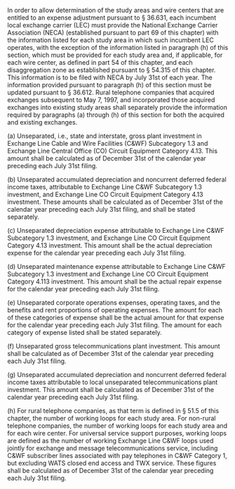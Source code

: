In order to allow determination of the study areas and wire centers that are entitled to an expense adjustment pursuant to § 36.631, each incumbent local exchange carrier (LEC) must provide the National Exchange Carrier Association (NECA) (established pursuant to part 69 of this chapter) with the information listed for each study area in which such incumbent LEC operates, with the exception of the information listed in paragraph (h) of this section, which must be provided for each study area and, if applicable, for each wire center, as defined in part 54 of this chapter, and each disaggregation zone as established pursuant to § 54.315 of this chapter. This information is to be filed with NECA by July 31st of each year. The information provided pursuant to paragraph (h) of this section must be updated pursuant to § 36.612. Rural telephone companies that acquired exchanges subsequent to May 7, 1997, and incorporated those acquired exchanges into existing study areas shall separately provide the information required by paragraphs (a) through (h) of this section for both the acquired and existing exchanges.

(a) Unseparated, i.e., state and interstate, gross plant investment in Exchange Line Cable and Wire Facilities (C&WF) Subcategory 1.3 and Exchange Line Central Office (CO) Circuit Equipment Category 4.13. This amount shall be calculated as of December 31st of the calendar year preceding each July 31st filing.

(b) Unseparated accumulated depreciation and noncurrent deferred federal income taxes, attributable to Exchange Line C&WF Subcategory 1.3 investment, and Exchange Line CO Circuit Equipment Category 4.13 investment. These amounts shall be calculated as of December 31st of the calendar year preceding each July 31st filing, and shall be stated separately.

(c) Unseparated depreciation expense attributable to Exchange Line C&WF Subcategory 1.3 investment, and Exchange Line CO Circuit Equipment Category 4.13 investment. This amount shall be the actual depreciation expense for the calendar year preceding each July 31st filing.

(d) Unseparated maintenance expense attributable to Exchange Line C&WF Subcategory 1.3 investment and Exchange Line CO Circuit Equipment Category 4.113 investment. This amount shall be the actual repair expense for the calendar year preceding each July 31st filing.

(e) Unseparated corporate operations expenses, operating taxes, and the benefits and rent proportions of operating expenses. The amount for each of these categories of expense shall be the actual amount for that expense for the calendar year preceding each July 31st filing. The amount for each category of expense listed shall be stated separately.

(f) Unseparated gross telecommunications plant investment. This amount shall be calculated as of December 31st of the calendar year preceding each July 31st filing.

(g) Unseparated accumulated depreciation and noncurrent deferred federal income taxes attributable to local unseparated telecommunications plant investment. This amount shall be calculated as of December 31st of the calendar year preceding each July 31st filing.
                        

(h) For rural telephone companies, as that term is defined in § 51.5 of this chapter, the number of working loops for each study area. For non-rural telephone companies, the number of working loops for each study area and for each wire center. For universal service support purposes, working loops are defined as the number of working Exchange Line C&WF loops used jointly for exchange and message telecommunications service, including C&WF subscriber lines associated with pay telephones in C&WF Category 1, but excluding WATS closed end access and TWX service. These figures shall be calculated as of December 31st of the calendar year preceding each July 31st filing.

